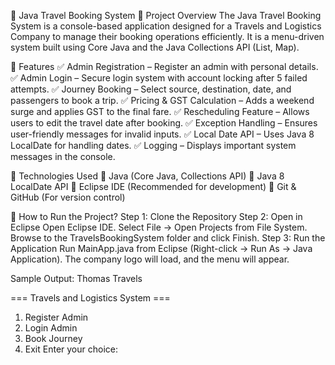 🚀 Java Travel Booking System
📖 Project Overview
The Java Travel Booking System is a console-based application designed for a Travels and Logistics Company to manage their booking operations efficiently. It is a menu-driven system built using Core Java and the Java Collections API (List, Map).

🔹 Features
✅ Admin Registration – Register an admin with personal details.
✅ Admin Login – Secure login system with account locking after 5 failed attempts.
✅ Journey Booking – Select source, destination, date, and passengers to book a trip.
✅ Pricing & GST Calculation – Adds a weekend surge and applies GST to the final fare.
✅ Rescheduling Feature – Allows users to edit the travel date after booking.
✅ Exception Handling – Ensures user-friendly messages for invalid inputs.
✅ Local Date API – Uses Java 8 LocalDate for handling dates.
✅ Logging – Displays important system messages in the console.

🔹 Technologies Used
🔹 Java (Core Java, Collections API)
🔹 Java 8 LocalDate API
🔹 Eclipse IDE (Recommended for development)
🔹 Git & GitHub (For version control)

🚀 How to Run the Project?
Step 1: Clone the Repository
Step 2: Open in Eclipse
Open Eclipse IDE.
Select File → Open Projects from File System.
Browse to the TravelsBookingSystem folder and click Finish.
Step 3: Run the Application
Run MainApp.java from Eclipse (Right-click → Run As → Java Application).
The company logo will load, and the menu will appear.

Sample Output:
Thomas Travels

=== Travels and Logistics System ===
1. Register Admin
2. Login Admin
3. Book Journey
4. Exit
Enter your choice:
